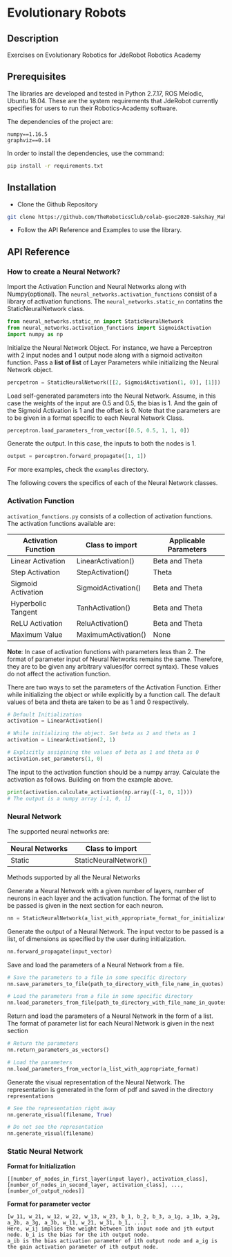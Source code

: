 # Evolutionary Robots

## Description
Exercises on Evolutionary Robotics for JdeRobot Robotics Academy

## Prerequisites
The libraries are developed and tested in Python 2.7.17, ROS Melodic, Ubuntu 18.04. These are the system requirements that JdeRobot currently specifies for users to run their Robotics-Academy software.

The dependencies of the project are:
```
numpy==1.16.5
graphviz==0.14
```

In order to install the dependencies, use the command:
```bash
pip install -r requirements.txt
```

## Installation
- Clone the Github Repository

```bash
git clone https://github.com/TheRoboticsClub/colab-gsoc2020-Sakshay_Mahna
```

- Follow the API Reference and Examples to use the library.

## API Reference

### How to create a Neural Network?

Import the Activation Function and Neural Networks along with Numpy(optional). The `neural_networks.activation_functions` consist of a library of activation functions. The `neural_networks.static_nn` contatins the StaticNeuralNetwork class.

```python
from neural_networks.static_nn import StaticNeuralNetwork
from neural_networks.activation_functions import SigmoidActivation
import numpy as np
```

Initialize the Neural Network Object. For instance, we have a Perceptron with 2 input nodes and 1 output node along with a sigmoid activaiton function. Pass a **list of list** of Layer Parameters while initializing the Neural Network object.

```python
percpetron = StaticNeuralNetwork([[2, SigmoidActivation(1, 0)], [1]])
```

Load self-generated parameters into the Neural Network. Assume, in this case the weights of the input are 0.5 and 0.5, the bias is 1. And the gain of the Sigmoid Activation is 1 and the offset is 0. Note that the parameters are to be given in a format specific to each Neural Network Class.

```python
perceptron.load_parameters_from_vector([0.5, 0.5, 1, 1, 0])
```

Generate the output. In this case, the inputs to both the nodes is 1.

```python
output = perceptron.forward_propagate([1, 1])
```

For more examples, check the `examples` directory.

The following covers the specifics of each of the Neural Network classes.

### Activation Function

`activation_functions.py` consists of a collection of activation functions. The activation functions available are:

| Activation Function   | Class to import     | Applicable Parameters |
|-----------------------|---------------------|-----------------------|
| Linear Activation     | LinearActivation()  | Beta and Theta		  |
| Step Activation		| StepActivation()	  | Theta				  |
| Sigmoid Activation	| SigmoidActivation() | Beta and Theta		  |
| Hyperbolic Tangent	| TanhActivation()	  | Beta and Theta		  |
| ReLU Activation		| ReluActivation()	  | Beta and Theta		  |
| Maximum Value			| MaximumActivation() | None				  |

**Note**: In case of activation functions with parameters less than 2. The format of parameter input of Neural Networks remains the same. Therefore, they are to be given any arbitrary values(for correct syntax). These values do not affect the activation function.

There are two ways to set the parameters of the Activation Function. Either while initializing the object or while explicitly by a function call. The default values of beta and theta are taken to be as 1 and 0 respectively.

```python
# Default Initialization
activation = LinearActivation()

# While initializing the object. Set beta as 2 and theta as 1 
activation = LinearActivation(2, 1)

# Explicitly assigining the values of beta as 1 and theta as 0
activation.set_parameters(1, 0)
```

The input to the activation function should be a numpy array. Calculate the activation as follows. Building on from the example above.

```python
print(activation.calculate_activation(np.array([-1, 0, 1])))
# The output is a numpy array [-1, 0, 1]
```

### Neural Network
The supported neural networks are:

| Neural Networks   	| Class to import     	|
|-----------------------|-----------------------|
| Static 			    | StaticNeuralNetwork() |


Methods supported by all the Neural Networks

Generate a Neural Network with a given number of layers, number of neurons in each layer and the activation function. The format of the list to be passed is given in the next section for each neuron.

```python
nn = StaticNeuralNetwork(a_list_with_appropriate_format_for_initialization)
```

Generate the output of a Neural Network. The input vector to be passed is a list, of dimensions as specified by the user during initialization.

```python
nn.forward_propagate(input_vector)
```

Save and load the parameters of a Neural Network from a file.

```python
# Save the parameters to a file in some specific directory
nn.save_parameters_to_file(path_to_directory_with_file_name_in_quotes)

# Load the parameters from a file in some specific directory
nn.load_parameters_from_file(path_to_directory_with_file_name_in_quotes)
```

Return and load the parameters of a Neural Network in the form of a list. The format of parameter list for each Neural Network is given in the next section

```python
# Return the parameters
nn.return_parameters_as_vectors()

# Load the parameters
nn.load_parameters_from_vector(a_list_with_appropriate_format)
```

Generate the visual representation of the Neural Network. The representation is generated in the form of pdf and saved in the directory `representations`

```python
# See the representation right away
nn.generate_visual(filename, True)

# Do not see the representation
nn.generate_visual(filename)
```


### Static Neural Network

**Format for Initialization**

```
[[number_of_nodes_in_first_layer(input layer), activation_class], [number_of_nodes_in_second_layer, activation_class], ..., [number_of_output_nodes]]
```

**Format for parameter vector**

```
[w_11, w_21, w_12, w_22, w_13, w_23, b_1, b_2, b_3, a_1g, a_1b, a_2g, a_2b, a_3g, a_3b, w_11, w_21, w_31, b_1, ...]
Here, w_ij implies the weight between ith input node and jth output node. b_i is the bias for the ith output node.
a_ib is the bias activation parameter of ith output node and a_ig is the gain activation parameter of ith output node.
```




